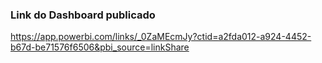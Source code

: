 ### Link do Dashboard publicado
https://app.powerbi.com/links/_0ZaMEcmJy?ctid=a2fda012-a924-4452-b67d-be71576f6506&pbi_source=linkShare